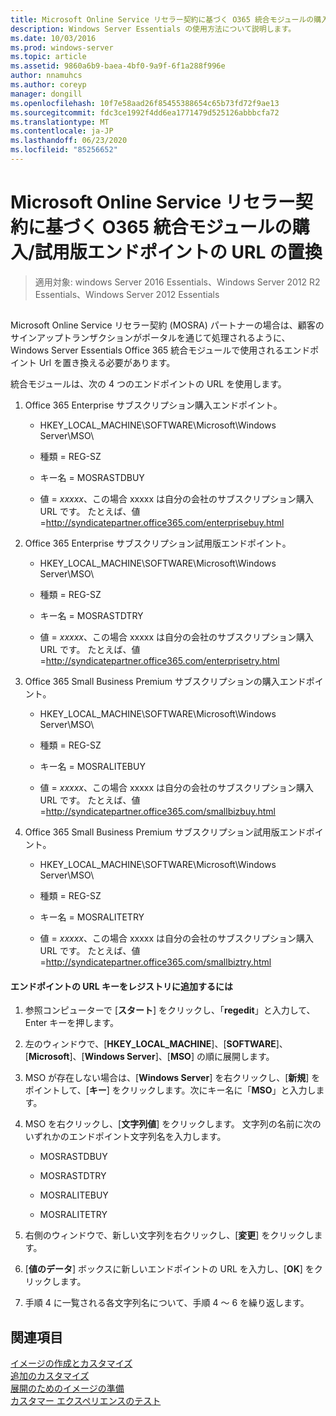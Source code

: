 ```yaml
---
title: Microsoft Online Service リセラー契約に基づく O365 統合モジュールの購入/試用版エンドポイントの URL の置換
description: Windows Server Essentials の使用方法について説明します。
ms.date: 10/03/2016
ms.prod: windows-server
ms.topic: article
ms.assetid: 9860a6b9-baea-4bf0-9a9f-6f1a288f996e
author: nnamuhcs
ms.author: coreyp
manager: dongill
ms.openlocfilehash: 10f7e58aad26f85455388654c65b73fd72f9ae13
ms.sourcegitcommit: fdc3ce1992f4dd6ea1771479d525126abbbcfa72
ms.translationtype: MT
ms.contentlocale: ja-JP
ms.lasthandoff: 06/23/2020
ms.locfileid: "85256652"
---
```

# <a name="replace-o365-integration-module-buy-try-endpoint-url-in-support-of-microsoft-online-service-reseller-agreement"></a>Microsoft Online Service リセラー契約に基づく O365 統合モジュールの購入/試用版エンドポイントの URL の置換

>適用対象: windows Server 2016 Essentials、Windows Server 2012 R2 Essentials、Windows Server 2012 Essentials

##  <a name="BKMK_O365"></a>   
 Microsoft Online Service リセラー契約 (MOSRA) パートナーの場合は、顧客のサインアップトランザクションがポータルを通じて処理されるように、Windows Server Essentials Office 365 統合モジュールで使用されるエンドポイント Url を置き換える必要があります。  
  
 統合モジュールは、次の 4 つのエンドポイントの URL を使用します。  
  
1.  Office 365 Enterprise サブスクリプション購入エンドポイント。  
  
    -   HKEY_LOCAL_MACHINE\SOFTWARE\Microsoft\Windows Server\MSO\  
  
    -   種類 = REG-SZ  
  
    -   キー名 = MOSRASTDBUY  
  
    -   値 = *xxxxx*、この場合 xxxxx は自分の会社のサブスクリプション購入 URL です。 たとえば、値 =http://syndicatepartner.office365.com/enterprisebuy.html  
  
2.  Office 365 Enterprise サブスクリプション試用版エンドポイント。  
  
    -   HKEY_LOCAL_MACHINE\SOFTWARE\Microsoft\Windows Server\MSO\  
  
    -   種類 = REG-SZ  
  
    -   キー名 = MOSRASTDTRY  
  
    -   値 = *xxxxx*、この場合 xxxxx は自分の会社のサブスクリプション購入 URL です。 たとえば、値 =http://syndicatepartner.office365.com/enterprisetry.html  
  
3.  Office 365 Small Business Premium サブスクリプションの購入エンドポイント。  
  
    -   HKEY_LOCAL_MACHINE\SOFTWARE\Microsoft\Windows Server\MSO\  
  
    -   種類 = REG-SZ  
  
    -   キー名 = MOSRALITEBUY  
  
    -   値 = *xxxxx*、この場合 xxxxx は自分の会社のサブスクリプション購入 URL です。 たとえば、値 =http://syndicatepartner.office365.com/smallbizbuy.html  
  
4.  Office 365 Small Business Premium サブスクリプション試用版エンドポイント。  
  
    -   HKEY_LOCAL_MACHINE\SOFTWARE\Microsoft\Windows Server\MSO\  
  
    -   種類 = REG-SZ  
  
    -   キー名 = MOSRALITETRY  
  
    -   値 = *xxxxx*、この場合 xxxxx は自分の会社のサブスクリプション購入 URL です。 たとえば、値 =http://syndicatepartner.office365.com/smallbiztry.html  
  
#### <a name="to-add-an-endpoint-url-key-to-the-registry"></a>エンドポイントの URL キーをレジストリに追加するには  
  
1.  参照コンピューターで [**スタート**] をクリックし、「**regedit**」と入力して、Enter キーを押します。  
  
2.  左のウィンドウで、[**HKEY_LOCAL_MACHINE**]、[**SOFTWARE**]、[**Microsoft**]、[**Windows Server**]、[**MSO**] の順に展開します。  
  
3.  MSO が存在しない場合は、[**Windows Server**] を右クリックし、[**新規**] をポイントして、[**キー**] をクリックします。次にキー名に「**MSO**」と入力します。  
  
4.  MSO を右クリックし、[**文字列値**] をクリックします。 文字列の名前に次のいずれかのエンドポイント文字列名を入力します。  
  
    -   MOSRASTDBUY  
  
    -   MOSRASTDTRY  
  
    -   MOSRALITEBUY  
  
    -   MOSRALITETRY  
  
5.  右側のウィンドウで、新しい文字列を右クリックし、[**変更**] をクリックします。  
  
6.  [**値のデータ**] ボックスに新しいエンドポイントの URL を入力し、[**OK**] をクリックします。  
  
7.  手順 4 に一覧される各文字列名について、手順 4 ～ 6 を繰り返します。  
  
## <a name="see-also"></a>関連項目  

 [イメージの作成とカスタマイズ](Creating-and-Customizing-the-Image.md)   
 [追加のカスタマイズ](Additional-Customizations.md)   
 [展開のためのイメージの準備](Preparing-the-Image-for-Deployment.md)   
 [カスタマー エクスペリエンスのテスト](Testing-the-Customer-Experience.md)
 
